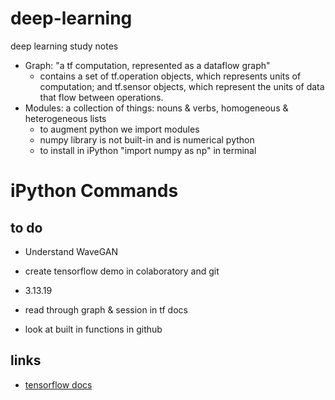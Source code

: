 # deep-learning
deep learning study notes
- Graph: "a tf computation, represented as a dataflow graph"
  - contains a set of tf.operation objects, which represents units of computation; and tf.sensor objects, which represent the   units of data that flow between operations.
- Modules: a collection of things: nouns & verbs, homogeneous & heterogeneous lists
  - to augment python we import modules
  - numpy library is not built-in and is numerical python
  - to install in iPython "import numpy as np" in terminal
  
 # iPython Commands
 

## to do 
- Understand WaveGAN
- create tensorflow demo in colaboratory and git

- 3.13.19
- read through graph & session in tf docs
- look at built in functions in github

## links
- [tensorflow docs](https://www.tensorflow.org/api_docs/python/tf)
